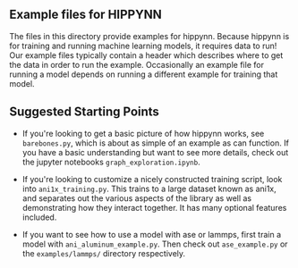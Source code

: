 Example files for HIPPYNN 
-------------------------

The files in this directory provide examples for hippynn.
Because hippynn is for training and running machine learning models,
it requires data to run! Our example files typically contain
a header which describes where to get the data in order to run the example.
Occasionally an example file for running a model depends on running a
different example for training that model.


Suggested Starting Points
-------------------------

- If you're looking to get a basic picture of how hippynn works, see
``barebones.py``, which is about as simple of an example as can function.
If you have a basic understanding but want to see more details,
check out the jupyter notebooks ``graph_exploration.ipynb``.

- If you're looking to customize a nicely constructed training script,
 look into ``ani1x_training.py``. This trains to a large dataset
 known as ani1x, and separates out the various aspects of the 
 library as well as demonstrating how they interact together.
 It has many optional features included. 

- If you want to see how to use a model with ase or lammps,
first train a model with ``ani_aluminum_example.py``. 
Then check out ``ase_example.py`` or the ``examples/lammps/``
directory respectively.